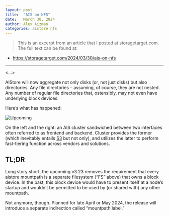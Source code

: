 ```yaml
---
layout: post
title:  "AIS on NFS"
date:   March 30, 2024
author: Alex Aizman
categories: aistore nfs
---
```


> This is an excerpt from an article that I posted at storagetarget.com. The full text can be found at:

* https://storagetarget.com/2024/03/30/ais-on-nfs

-------------------------------------------------------

<...>

AIStore will now aggregate not only disks (or, not just disks) but also directories. Any file directories – assuming, of course, they are not nested. Any number of regular file directories that, ostensibly, may not even have underlying block devices.

Here’s what has happened:

![Upcoming](/assets/mountpaths/mpl-transition.png)

On the left and the right: an AIS cluster sandwiched between two interfaces often referred to as frontend and backend. Cluster provides the former (which inevitably entails [S3](/docs/s3compat.md) but not only), and utilizes the latter to perform fast-tiering function across vendors and solutions.

## TL;DR

Long story short, the upcoming v3.23 removes the requirement that every aistore mountpath is a separate filesystem (“FS” above) that owns a block device. In the past, this block device would have to present itself at a node’s startup and wouldn’t be permitted to be used by (or shared with) any other mountpath.

Not anymore, though. Planned for late April or May 2024, the release will introduce a separate indirection called “mountpath label.”
